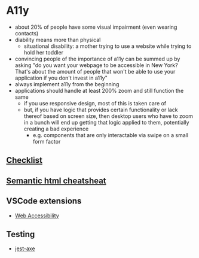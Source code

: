 # A11y

- about 20% of people have some visual impairment (even wearing contacts)
- diability means more than physical
  - situational disability: a mother trying to use a website while trying to hold her toddler
- convincing people of the importance of a11y can be summed up by asking "do you want your webpage to be accessible in New York? That's about the amount of people that won't be able to use your application if you don't invest in a11y"
- always implement a11y from the beginning
- applications should handle at least 200% zoom and still function the same
  - if you use responsive design, most of this is taken care of
  - but, if you have logic that provides certain functionality or lack thereof based on screen size, then desktop users who have to zoom in a bunch will end up getting that logic applied to them, potentially creating a bad experience
    - e.g. components that are only interactable via swipe on a small form factor

## [Checklist](https://romeo.elsevier.com/accessibility_checklist/downloads/developer_designer_checklist.pdf)

## [Semantic html cheatsheat](https://learn-the-web.algonquindesign.ca/topics/html-semantics-cheat-sheet/)

## VSCode extensions
- [Web Accessibility](https://marketplace.visualstudio.com/items?itemName=MaxvanderSchee.web-accessibility)

## Testing
- [jest-axe](https://github.com/nickcolley/jest-axe)